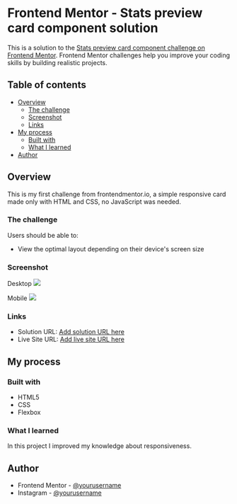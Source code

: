 # Frontend Mentor - Stats preview card component solution

This is a solution to the [Stats preview card component challenge on Frontend Mentor](https://www.frontendmentor.io/challenges/stats-preview-card-component-8JqbgoU62). Frontend Mentor challenges help you improve your coding skills by building realistic projects. 

## Table of contents

- [Overview](#overview)
  - [The challenge](#the-challenge)
  - [Screenshot](#screenshot)
  - [Links](#links)
- [My process](#my-process)
  - [Built with](#built-with)
  - [What I learned](#what-i-learned)
- [Author](#author)

## Overview

This is my first challenge from frontendmentor.io, a simple responsive card made only with HTML and CSS, no JavaScript was needed.

### The challenge

Users should be able to:

- View the optimal layout depending on their device's screen size

### Screenshot

Desktop
![](./screenshot.jpg)

Mobile
![](./screenshot.jpg)

### Links

- Solution URL: [Add solution URL here](https://your-solution-url.com)
- Live Site URL: [Add live site URL here](https://your-live-site-url.com)

## My process

### Built with

- HTML5
- CSS
- Flexbox

### What I learned

In this project I improved my knowledge about responsiveness.

## Author

- Frontend Mentor - [@yourusername](https://www.frontendmentor.io/profile/yourusername)
- Instagram - [@yourusername](https://www.twitter.com/yourusername)